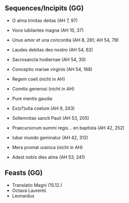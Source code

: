 ## Sequences/Incipits (GG)
- O alma trinitas deitas (AH 7, 97)
- Voce iubilantes magna (AH 10, 37)
- Unus amor et una concordia (AH 8, 281;  AH 54, 79)
- Laudes debitas deo nostro (AH 54, 62)

- Sacrosancta hodiernae (AH 54, 30)
- Conceptio mariae virginis (AH 54, 188)
- Regem coeli (nicht in AH)
- Comitis generosi (nicht in AH)
- Pure mentis gaudia
- Ex(s?)ulta coelum (AH 9, 243)
- Sollemnitas sancti Pauli (AH 53, 205)
- Praecursorum summi regis... en baptista (AH 42, 252)
- Iubar mundo geminatur (AH 42, 312)
- Mera promat uranica (nicht in AH)
- Adest nobis dies alma (AH 53, 241)




## Feasts (GG)
- Translatio Magni (15.12.)
- Octava Laurentii
- Leonardus
